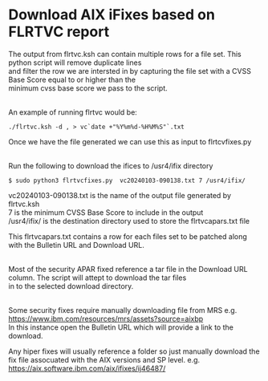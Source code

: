 # Download AIX iFixes based on FLRTVC report

The output from flrtvc.ksh can contain multiple rows for a file set. This python script will remove duplicate lines<br>
and filter the row we are intersted in by capturing the file set with a CVSS Base Score equal to or higher than the <br>
minimum cvss base score we pass to the script.<br><br>

An example of running flrtvc would be:

```
./flrtvc.ksh -d , > vc`date +"%Y%m%d-%H%M%S"`.txt
```
Once we have the file generated we can use this as input to flrtcvfixes.py<br><br>

Run the following to download the ifices to /usr4/ifix directory

```
$ sudo python3 flrtvcfixes.py  vc20240103-090138.txt 7 /usr4/ifix/
```
vc20240103-090138.txt is the name of the output file generated by flrtvc.ksh<br>
7 is the minimum CVSS Base Score to include in the output<br>
/usr4/ifix/ is the destination directory used to store the flrtvcapars.txt file<br>

This flrtvcapars.txt contains a row for each files set to be patched along with the Bulletin URL and Download URL.<br><br>

Most of the security APAR fixed reference a tar file in the Download URL column. The script will attept to download the tar files<br>
in to the selected download directory.<br><br>

Some security fixes require manually downloading file from MRS e.g. <br>
https://www.ibm.com/resources/mrs/assets?source=aixbp<br>
In this instance open the Bulletin URL which will provide a link to the download.<br>

Any hiper fixes will usually reference a folder so just manually download the fix file assocuated with the AIX versions and SP level. e.g.<br>
https://aix.software.ibm.com/aix/ifixes/ij46487/<br>
